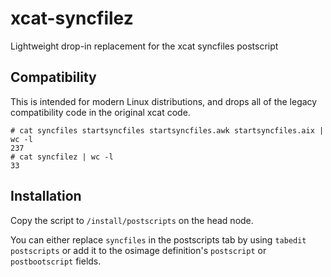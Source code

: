 # xcat-syncfilez
Lightweight drop-in replacement for the xcat syncfiles postscript

## Compatibility

This is intended for modern Linux distributions, and drops all of the legacy compatibility code in the original xcat code.
```
# cat syncfiles startsyncfiles startsyncfiles.awk startsyncfiles.aix | wc -l
237
# cat syncfilez | wc -l
33
```

## Installation

Copy the script to `/install/postscripts` on the head node.

You can either replace `syncfiles` in the postscripts tab by using `tabedit postscripts` or add it to the osimage definition's `postscript` or `postbootscript` fields.

